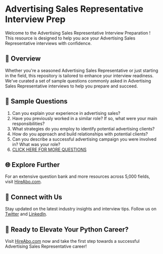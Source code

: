 # Advertising Sales Representative Interview Prep

Welcome to the Advertising Sales Representative Interview Preparation ! This resource is designed to help you ace your Advertising Sales Representative interviews with confidence.

## 🚀 Overview

Whether you're a seasoned Advertising Sales Representative or just starting in the field, this repository is tailored to enhance your interview readiness. We've curated a set of sample questions commonly asked in Advertising Sales Representative interviews to help you prepare and succeed.

## 📝 Sample Questions

1. Can you explain your experience in advertising sales?
2. Have you previously worked in a similar role? If so, what were your main responsibilities?
3. What strategies do you employ to identify potential advertising clients?
4. How do you approach and build relationships with potential clients?
5. Can you describe a successful advertising campaign you were involved in? What was your role?
6. [CLICK HERE FOR MORE QUESTIONS](https://hireabo.com/job/1_0_44/Advertising%20Sales%20Representative)

## 🌐 Explore Further

For an extensive question bank and more resources across 5,000 fields, visit [HireAbo.com](https://www.hireabo.com).

## 📱 Connect with Us

Stay updated on the latest industry insights and interview tips. Follow us on [Twitter](https://twitter.com/hireabo) and [LinkedIn](https://www.linkedin.com/in/hire-abo-3609972a8/).

## 🚀 Ready to Elevate Your Python Career?

Visit [HireAbo.com](https://www.hireabo.com) now and take the first step towards a successful Advertising Sales Representative career!